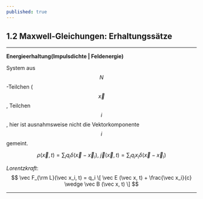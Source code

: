```yaml
---
published: true
---
```

## 1.2 Maxwell-Gleichungen: Erhaltungssätze

----
**Energieerhaltung(Impulsdichte | Feldenergie)**

System aus $$ N $$-Teilchen ($$\vec x$$, Teilchen $$ i$$, hier ist ausnahmsweise nicht die Vektorkomponente $$ i $$ gemeint.

$$ \rho(\vec x , t) = \sum_i q_i \delta(\vec x - \vec x_i), \ \vec j(\vec x, t) = \sum_i q_i x_i \delta(\vec x - \vec x_i)$$

_Lorentzkraft_: $$ \vec F_{\rm L}(\vec x_i, t) = q_i \[ \vec E (\vec x, t) + \frac{\vec x_i}{c} \wedge \vec B (\vec  x, t) \] $$ 

----
